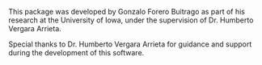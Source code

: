 
This package was developed by Gonzalo Forero Buitrago as part of his research at the University of Iowa, under the supervision of Dr. Humberto Vergara Arrieta.

Special thanks to Dr. Humberto Vergara Arrieta for guidance and support during the development of this software.


